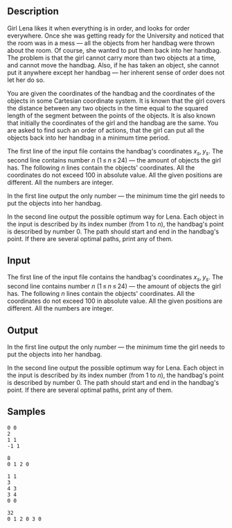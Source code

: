 ## Description

<div><p>Girl Lena likes it when everything is in order, and looks for order everywhere. Once she was getting ready for the University and noticed that the room was in a mess — all the objects from her handbag were thrown about the room. Of course, she wanted to put them back into her handbag. The problem is that the girl cannot carry more than two objects at a time, and cannot move the handbag. Also, if he has taken an object, she cannot put it anywhere except her handbag — her inherent sense of order does not let her do so.</p><p>You are given the coordinates of the handbag and the coordinates of the objects in some Сartesian coordinate system. It is known that the girl covers the distance between any two objects in the time equal to the squared length of the segment between the points of the objects. It is also known that initially the coordinates of the girl and the handbag are the same. You are asked to find such an order of actions, that the girl can put all the objects back into her handbag in a minimum time period.</p></div><div class="input-specification"><p>The first line of the input file contains the handbag's coordinates <span class="tex-span"><i>x</i><sub class="lower-index"><i>s</i></sub>, <i>y</i><sub class="lower-index"><i>s</i></sub></span>. The second line contains number <span class="tex-span"><i>n</i></span> (<span class="tex-span">1 ≤ <i>n</i> ≤ 24</span>) — the amount of objects the girl has. The following <span class="tex-span"><i>n</i></span> lines contain the objects' coordinates. All the coordinates do not exceed 100 in absolute value. All the given positions are different. All the numbers are integer.</p></div><div class="output-specification"><p>In the first line output the only number — the minimum time the girl needs to put the objects into her handbag. </p><p>In the second line output the possible optimum way for Lena. Each object in the input is described by its index number (from 1 to <span class="tex-span"><i>n</i></span>), the handbag's point is described by number 0. The path should start and end in the handbag's point. If there are several optimal paths, print any of them. </p></div>


## Input

<p>The first line of the input file contains the handbag's coordinates <span class="tex-span"><i>x</i><sub class="lower-index"><i>s</i></sub>, <i>y</i><sub class="lower-index"><i>s</i></sub></span>. The second line contains number <span class="tex-span"><i>n</i></span> (<span class="tex-span">1 ≤ <i>n</i> ≤ 24</span>) — the amount of objects the girl has. The following <span class="tex-span"><i>n</i></span> lines contain the objects' coordinates. All the coordinates do not exceed 100 in absolute value. All the given positions are different. All the numbers are integer.</p>


## Output

<p>In the first line output the only number — the minimum time the girl needs to put the objects into her handbag. </p><p>In the second line output the possible optimum way for Lena. Each object in the input is described by its index number (from 1 to <span class="tex-span"><i>n</i></span>), the handbag's point is described by number 0. The path should start and end in the handbag's point. If there are several optimal paths, print any of them. </p>


## Samples

```input1
0 0
2
1 1
-1 1

```

```output1
8
0 1 2 0 

```






```input2
1 1
3
4 3
3 4
0 0

```

```output2
32
0 1 2 0 3 0 

```



